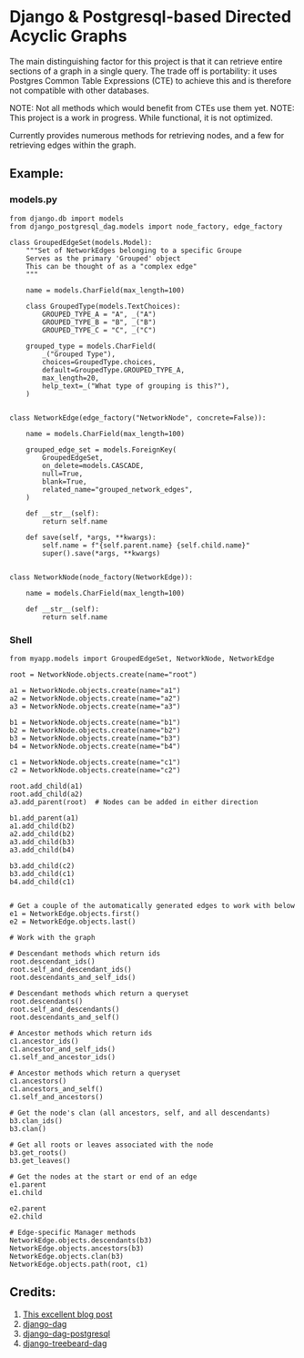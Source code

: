 # Django & Postgresql-based Directed Acyclic Graphs

The main distinguishing factor for this project is that it can retrieve entire
sections of a graph in a single query. The trade off is portability: it uses
Postgres Common Table Expressions (CTE) to achieve this and is therefore not
compatible with other databases.

NOTE: Not all methods which would benefit from CTEs use them yet.
NOTE: This project is a work in progress. While functional, it is not optimized.

Currently provides numerous methods for retrieving nodes, and a few for retrieving edges within the graph.

## Example:

### models.py

    from django.db import models
    from django_postgresql_dag.models import node_factory, edge_factory

    class GroupedEdgeSet(models.Model):
        """Set of NetworkEdges belonging to a specific Groupe
        Serves as the primary 'Grouped' object
        This can be thought of as a "complex edge"
        """

        name = models.CharField(max_length=100)

        class GroupedType(models.TextChoices):
            GROUPED_TYPE_A = "A", _("A")
            GROUPED_TYPE_B = "B", _("B")
            GROUPED_TYPE_C = "C", _("C")

        grouped_type = models.CharField(
            _("Grouped Type"),
            choices=GroupedType.choices,
            default=GroupedType.GROUPED_TYPE_A,
            max_length=20,
            help_text=_("What type of grouping is this?"),
        )


    class NetworkEdge(edge_factory("NetworkNode", concrete=False)):

        name = models.CharField(max_length=100)

        grouped_edge_set = models.ForeignKey(
            GroupedEdgeSet,
            on_delete=models.CASCADE,
            null=True,
            blank=True,
            related_name="grouped_network_edges",
        )

        def __str__(self):
            return self.name

        def save(self, *args, **kwargs):
            self.name = f"{self.parent.name} {self.child.name}"
            super().save(*args, **kwargs)


    class NetworkNode(node_factory(NetworkEdge)):

        name = models.CharField(max_length=100)

        def __str__(self):
            return self.name
            
### Shell

    from myapp.models import GroupedEdgeSet, NetworkNode, NetworkEdge

    root = NetworkNode.objects.create(name="root")

    a1 = NetworkNode.objects.create(name="a1")
    a2 = NetworkNode.objects.create(name="a2")
    a3 = NetworkNode.objects.create(name="a3")

    b1 = NetworkNode.objects.create(name="b1")
    b2 = NetworkNode.objects.create(name="b2")
    b3 = NetworkNode.objects.create(name="b3")
    b4 = NetworkNode.objects.create(name="b4")

    c1 = NetworkNode.objects.create(name="c1")
    c2 = NetworkNode.objects.create(name="c2")

    root.add_child(a1)
    root.add_child(a2)
    a3.add_parent(root)  # Nodes can be added in either direction

    b1.add_parent(a1)
    a1.add_child(b2)
    a2.add_child(b2)
    a3.add_child(b3)
    a3.add_child(b4)

    b3.add_child(c2)
    b3.add_child(c1)
    b4.add_child(c1)


    # Get a couple of the automatically generated edges to work with below
    e1 = NetworkEdge.objects.first()
    e2 = NetworkEdge.objects.last()

    # Work with the graph

    # Descendant methods which return ids
    root.descendant_ids()
    root.self_and_descendant_ids()
    root.descendants_and_self_ids()

    # Descendant methods which return a queryset
    root.descendants()
    root.self_and_descendants()
    root.descendants_and_self()

    # Ancestor methods which return ids
    c1.ancestor_ids()
    c1.ancestor_and_self_ids()
    c1.self_and_ancestor_ids()

    # Ancestor methods which return a queryset
    c1.ancestors()
    c1.ancestors_and_self()
    c1.self_and_ancestors()

    # Get the node's clan (all ancestors, self, and all descendants)
    b3.clan_ids()
    b3.clan()

    # Get all roots or leaves associated with the node
    b3.get_roots()
    b3.get_leaves()

    # Get the nodes at the start or end of an edge
    e1.parent
    e1.child

    e2.parent
    e2.child

    # Edge-specific Manager methods
    NetworkEdge.objects.descendants(b3)
    NetworkEdge.objects.ancestors(b3)
    NetworkEdge.objects.clan(b3)
    NetworkEdge.objects.path(root, c1)


## Credits:

1. [This excellent blog post](https://www.fusionbox.com/blog/detail/graph-algorithms-in-a-database-recursive-ctes-and-topological-sort-with-postgres/620/)
2. [django-dag](https://pypi.org/project/django-dag/)
3. [django-dag-postgresql](https://github.com/worsht/django-dag-postgresql)
4. [django-treebeard-dag](https://pypi.org/project/django-treebeard-dag/)

